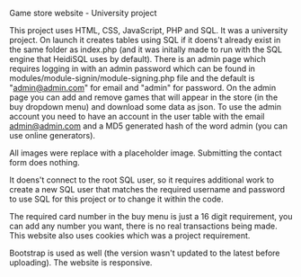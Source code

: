 Game store website - University project

This project uses HTML, CSS, JavaScript, PHP and SQL. It was a university project. On launch it creates tables using SQL if it doens't already exist in the same folder as index.php (and it was initally made to run with the SQL engine that HeidiSQL uses by default). There is an admin page which requires logging in with an  admin password which can be found in modules/module-signin/module-signing.php file and the default is "admin@admin.com" for email and "admin" for password. On the admin page you can add and remove games that will appear in the store (in the buy dropdown menu) and download some data as json. To use the admin account you need to have an account in the user table with the email admin@admin.com and a MD5 generated hash of the word admin (you can use online generators).  

All images were replace with a placeholder image. Submitting the contact form does nothing.

It doens't connect to the root SQL user, so it requires additional work to create a new SQL user that matches the required username and password to use SQL for this project or to change it within the code.

The required card number in the buy menu is just a 16 digit requirement, you can add any number you want, there is no real transactions being made. This website also uses cookies which was a project requirement.

Bootstrap is used as well (the version wasn't updated to the latest before uploading). The website is responsive.
